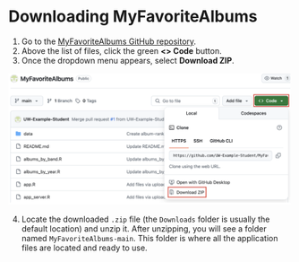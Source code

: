 # Downloading MyFavoriteAlbums

1. Go to the [MyFavoriteAlbums GitHub repository](https://github.com/UW-Example-Student/MyFavoriteAlbums).
2. Above the list of files, click the green **<> Code** button.
3. Once the dropdown menu appears, select **Download ZIP**.

<img src="download.png" alt="A screenshot of the MyFavoriteAlbums Repository marked with red boxes to indicate the locations of the Code button and Download Zip button." width="600"/>

4. Locate the downloaded ```.zip``` file (the ```Downloads``` folder is usually the default location) and unzip it. After unzipping, you will see a folder named  ```MyFavoriteAlbums-main```. This folder is where all the application files are located and ready to use.

